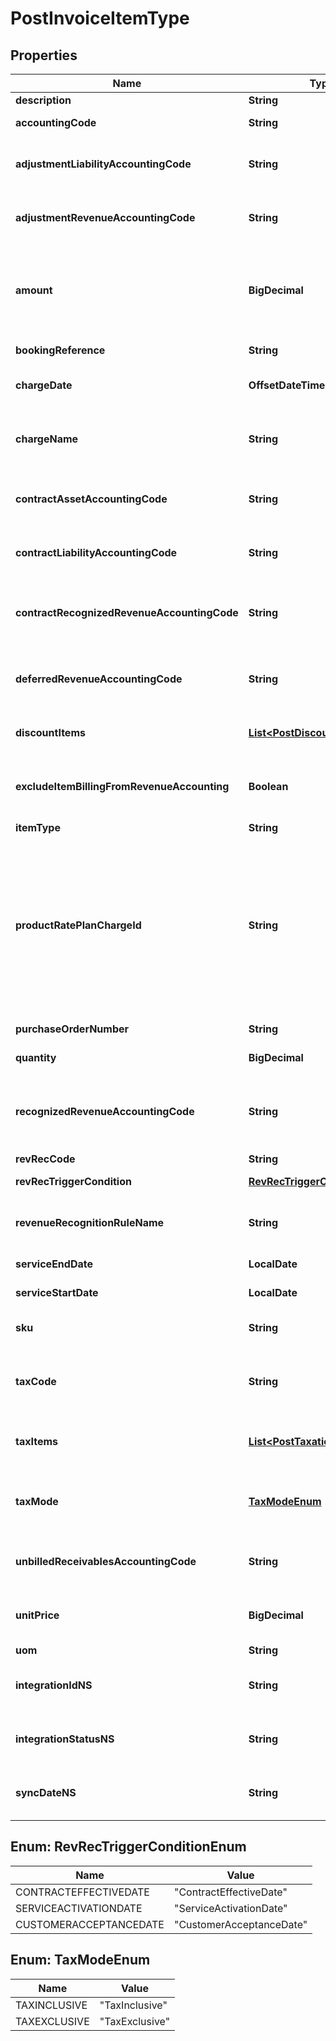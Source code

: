 

# PostInvoiceItemType


## Properties

| Name | Type | Description | Notes |
|------------ | ------------- | ------------- | -------------|
|**description** | **String** | The description of the invoice item.  |  [optional] |
|**accountingCode** | **String** | The accounting code associated with the invoice item.  |  [optional] |
|**adjustmentLiabilityAccountingCode** | **String** | The accounting code for adjustment liability.         **Note**: This field is only available if you have the Billing - Revenue Integration feature enabled.   |  [optional] |
|**adjustmentRevenueAccountingCode** | **String** | The accounting code for adjustment revenue.         **Note**: This field is only available if you have the Billing - Revenue Integration feature enabled.   |  [optional] |
|**amount** | **BigDecimal** | The amount of the invoice item.   - For tax-inclusive invoice items, the amount indicates the invoice item amount including tax.  - For tax-exclusive invoice items, the amount indicates the invoice item amount excluding tax.  |  |
|**bookingReference** | **String** | The booking reference of the invoice item.  |  [optional] |
|**chargeDate** | **OffsetDateTime** | The date when the invoice item is charged, in &#x60;yyyy-mm-dd hh:mm:ss&#x60; format.  |  [optional] |
|**chargeName** | **String** | The name of the charge associated with the invoice item.   This field is required if the &#x60;productRatePlanChargeId&#x60; field is not specified in the request.  |  [optional] |
|**contractAssetAccountingCode** | **String** | The accounting code for contract asset.         **Note**: This field is only available if you have the Billing - Revenue Integration feature enabled.   |  [optional] |
|**contractLiabilityAccountingCode** | **String** | The accounting code for contract liability.         **Note**: This field is only available if you have the Billing - Revenue Integration feature enabled.   |  [optional] |
|**contractRecognizedRevenueAccountingCode** | **String** | The accounting code for contract recognized revenue.         **Note**: This field is only available if you have the Billing - Revenue Integration feature enabled.   |  [optional] |
|**deferredRevenueAccountingCode** | **String** | The accounting code for the deferred revenue, such as Monthly Recurring Liability.  **Note:** This field is only available if you have Zuora Finance enabled.  |  [optional] |
|**discountItems** | [**List&lt;PostDiscountItemType&gt;**](PostDiscountItemType.md) | Container for discount items. The maximum number of discount items is 10.  |  [optional] |
|**excludeItemBillingFromRevenueAccounting** | **Boolean** | The flag to exclude the invoice item from revenue accounting.  **Note**: This field is only available if you have the Billing - Revenue Integration feature enabled.   |  [optional] |
|**itemType** | **String** | The type of the invoice item.  |  [optional] |
|**productRatePlanChargeId** | **String** | The ID of the product rate plan charge that the invoice item is created from.  If you specify a value for the &#x60;productRatePlanChargeId&#x60; field in the request, Zuora directly copies the values of the following fields from the corresponding product rate plan charge, regardless of the values specified in the request body: - &#x60;chargeName&#x60; - &#x60;sku&#x60; - &#x60;uom&#x60; - &#x60;taxCode&#x60; - &#x60;taxMode&#x60; - &#x60;accountingCode&#x60; - &#x60;deferredRevenueAccountingCode&#x60;  - &#x60;recognizedRevenueAccountingCode&#x60;  |  [optional] |
|**purchaseOrderNumber** | **String** | The purchase order number associated with the invoice item.  |  [optional] |
|**quantity** | **BigDecimal** | The number of units for the invoice item.  |  [optional] |
|**recognizedRevenueAccountingCode** | **String** | The accounting code for the recognized revenue, such as Monthly Recurring Charges or Overage Charges.  **Note:** This field is only available if you have Zuora Finance enabled.  |  [optional] |
|**revRecCode** | **String** | The revenue recognition code.  |  [optional] |
|**revRecTriggerCondition** | [**RevRecTriggerConditionEnum**](#RevRecTriggerConditionEnum) | The date when revenue recognition is triggered.  |  [optional] |
|**revenueRecognitionRuleName** | **String** | The name of the revenue recognition rule governing the revenue schedule.  **Note:** This field is only available if you have Zuora Finance enabled.  |  [optional] |
|**serviceEndDate** | **LocalDate** | The service end date of the invoice item.  |  [optional] |
|**serviceStartDate** | **LocalDate** | The service start date of the invoice item.  |  |
|**sku** | **String** | The SKU of the invoice item. The SKU of the invoice item must be different from the SKU of any existing product.  |  [optional] |
|**taxCode** | **String** | The tax code identifies which tax rules and tax rates to apply to the invoice item.  **Note**: This field is only available only if you have Taxation enabled.  |  [optional] |
|**taxItems** | [**List&lt;PostTaxationItemType&gt;**](PostTaxationItemType.md) | Container for taxation items. The maximum number of taxation items is 5.  **Note**: This field is only available only if you have Taxation enabled.  |  [optional] |
|**taxMode** | [**TaxModeEnum**](#TaxModeEnum) | The tax mode of the invoice item, indicating whether the amount of the invoice item includes tax.  **Note**: This field is only available only if you have Taxation enabled.  |  [optional] |
|**unbilledReceivablesAccountingCode** | **String** | The accounting code for unbilled receivables.         **Note**: This field is only available if you have the Billing - Revenue Integration feature enabled.   |  [optional] |
|**unitPrice** | **BigDecimal** | The per-unit price of the invoice item. To pass Level 3 data to the gateway, this field is required and must be greater than zero.  |  [optional] |
|**uom** | **String** | The unit of measure.  |  [optional] |
|**integrationIdNS** | **String** | ID of the corresponding object in NetSuite. Only available if you have installed the [Zuora Connector for NetSuite](https://www.zuora.com/connect/app/?appId&#x3D;265).  |  [optional] |
|**integrationStatusNS** | **String** | Status of the invoice item&#39;s synchronization with NetSuite. Only available if you have installed the [Zuora Connector for NetSuite](https://www.zuora.com/connect/app/?appId&#x3D;265).  |  [optional] |
|**syncDateNS** | **String** | Date when the invoice item was synchronized with NetSuite. Only available if you have installed the [Zuora Connector for NetSuite](https://www.zuora.com/connect/app/?appId&#x3D;265).  |  [optional] |



## Enum: RevRecTriggerConditionEnum

| Name | Value |
|---- | -----|
| CONTRACTEFFECTIVEDATE | &quot;ContractEffectiveDate&quot; |
| SERVICEACTIVATIONDATE | &quot;ServiceActivationDate&quot; |
| CUSTOMERACCEPTANCEDATE | &quot;CustomerAcceptanceDate&quot; |



## Enum: TaxModeEnum

| Name | Value |
|---- | -----|
| TAXINCLUSIVE | &quot;TaxInclusive&quot; |
| TAXEXCLUSIVE | &quot;TaxExclusive&quot; |



